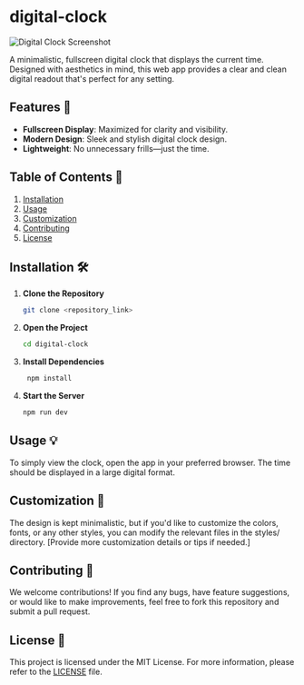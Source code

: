 # digital-clock

![Digital Clock Screenshot](https://i.imgur.com/CvwzHyL.png)

A minimalistic, fullscreen digital clock that displays the current time. Designed with aesthetics in mind, this web app provides a clear and clean digital readout that's perfect for any setting.

## Features 🌟

- **Fullscreen Display**: Maximized for clarity and visibility.
- **Modern Design**: Sleek and stylish digital clock design.
- **Lightweight**: No unnecessary frills—just the time.

## Table of Contents 📖

1. [Installation](#installation)
2. [Usage](#usage)
3. [Customization](#customization)
4. [Contributing](#contributing)
5. [License](#license)

## Installation 🛠

1. **Clone the Repository**

   ```bash
   git clone <repository_link>
    ```

2. **Open the Project**

   ```bash
   cd digital-clock
   ```

3. **Install Dependencies**

   ```bash
    npm install
    ```

4. **Start the Server**

   ```bash
   npm run dev
   ```

## Usage 💡
To simply view the clock, open the app in your preferred browser. The time should be displayed in a large digital format.

## Customization 🎨
The design is kept minimalistic, but if you'd like to customize the colors, fonts, or any other styles, you can modify the relevant files in the styles/ directory. [Provide more customization details or tips if needed.]

## Contributing 🤝
We welcome contributions! If you find any bugs, have feature suggestions, or would like to make improvements, feel free to fork this repository and submit a pull request.

## License 📜
This project is licensed under the MIT License. For more information, please refer to the [LICENSE](LICENSE) file.